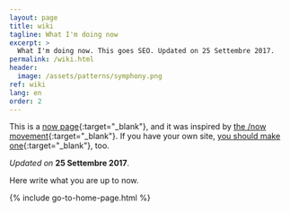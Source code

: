 ```yaml
---
layout: page
title: wiki
tagline: What I'm doing now
excerpt: >
  What I'm doing now. This goes SEO. Updated on 25 Settembre 2017.
permalink: /wiki.html
header:
  image: /assets/patterns/symphony.png
ref: wiki
lang: en
order: 2
---
```

This is a [now page](http://nownownow.com/about){:target="_blank"}, and it was inspired by [the /now movement](https://sivers.org/nowff){:target="_blank"}. If you have your own site, [you should make one](http://nownownow.com/about){:target="_blank"}, too.

_Updated on_ **25 Settembre 2017**.

Here write what you are up to now.

{% include go-to-home-page.html %}
